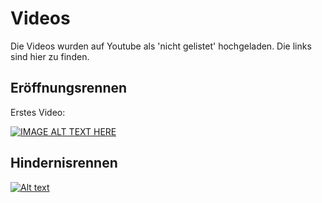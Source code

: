 # Videos
Die Videos wurden auf Youtube als 'nicht gelistet' hochgeladen. Die links sind hier zu finden.

## Eröffnungsrennen
Erstes Video:

[![IMAGE ALT TEXT HERE](https://img.youtube.com/vi/Sg48LilvS4c/0.jpg)](https://www.youtube.com/watch?v=Sg48LilvS4c)

## Hindernisrennen

[![Alt text](https://img.youtu.be/qHP3XNPUiOw/0.jpg)](https://youtu.be/qHP3XNPUiOw)

